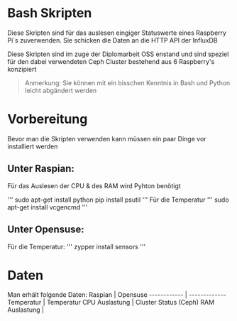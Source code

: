 # Bash Skripten
Diese Skripten sind für das auslesen eingiger Statuswerte eines
Raspberry Pi´s zuverwenden. Sie schicken die Daten an die HTTP API
der InfluxDB

Diese Skripten sind im zuge der Diplomarbeit OSS
enstand und sind speziel für den dabei verwendeten 
Ceph Cluster bestehend aus 6 Raspberry's konzipiert

> Anmerkung:
> Sie können mit ein bisschen Kenntnis in 
> Bash und Python leicht abgändert werden
# Vorbereitung

Bevor man die Skripten verwenden kann müssen ein 
paar Dinge vor installiert werden

## Unter Raspian:

Für das Auslesen der CPU & des RAM wird Pyhton benötigt  

'''
sudo apt-get install python
pip install psutil
'''
Für die Temperatur
'''
sudo apt-get install vcgencmd
'''
## Unter Opensuse:

Für die Temperatur:
'''
zypper install sensors
'''
# Daten
Man erhält folgende Daten:
Raspian | Opensuse
------------ | -------------
Temperatur | Temperatur
CPU Auslastung | Cluster Status (Ceph)
RAM Auslastung |